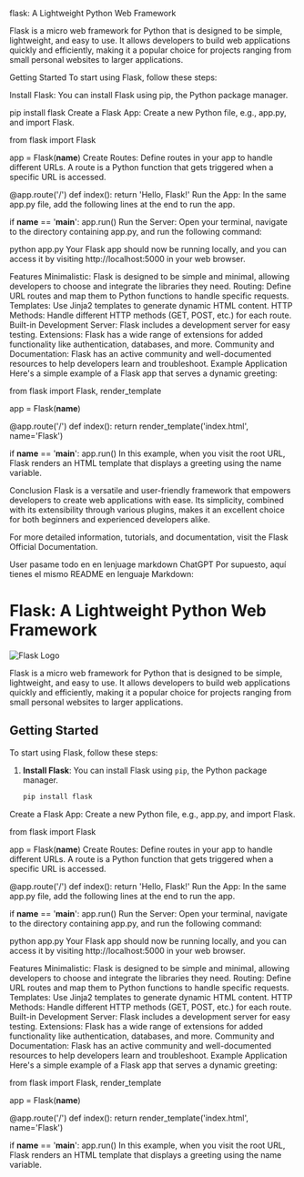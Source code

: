 flask: A Lightweight Python Web Framework


Flask is a micro web framework for Python that is designed to be simple, lightweight, and easy to use. It allows developers to build web applications quickly and efficiently, making it a popular choice for projects ranging from small personal websites to larger applications.

Getting Started
To start using Flask, follow these steps:

Install Flask: You can install Flask using pip, the Python package manager.


pip install flask
Create a Flask App: Create a new Python file, e.g., app.py, and import Flask.


from flask import Flask

app = Flask(__name__)
Create Routes: Define routes in your app to handle different URLs. A route is a Python function that gets triggered when a specific URL is accessed.


@app.route('/')
def index():
    return 'Hello, Flask!'
Run the App: In the same app.py file, add the following lines at the end to run the app.


if __name__ == '__main__':
    app.run()
Run the Server: Open your terminal, navigate to the directory containing app.py, and run the following command:


python app.py
Your Flask app should now be running locally, and you can access it by visiting http://localhost:5000 in your web browser.

Features
Minimalistic: Flask is designed to be simple and minimal, allowing developers to choose and integrate the libraries they need.
Routing: Define URL routes and map them to Python functions to handle specific requests.
Templates: Use Jinja2 templates to generate dynamic HTML content.
HTTP Methods: Handle different HTTP methods (GET, POST, etc.) for each route.
Built-in Development Server: Flask includes a development server for easy testing.
Extensions: Flask has a wide range of extensions for added functionality like authentication, databases, and more.
Community and Documentation: Flask has an active community and well-documented resources to help developers learn and troubleshoot.
Example Application
Here's a simple example of a Flask app that serves a dynamic greeting:


from flask import Flask, render_template

app = Flask(__name__)

@app.route('/')
def index():
    return render_template('index.html', name='Flask')

if __name__ == '__main__':
    app.run()
In this example, when you visit the root URL, Flask renders an HTML template that displays a greeting using the name variable.

Conclusion
Flask is a versatile and user-friendly framework that empowers developers to create web applications with ease. Its simplicity, combined with its extensibility through various plugins, makes it an excellent choice for both beginners and experienced developers alike.

For more detailed information, tutorials, and documentation, visit the Flask Official Documentation.




User
pasame todo en en lenjuage markdown
ChatGPT
Por supuesto, aquí tienes el mismo README en lenguaje Markdown:


# Flask: A Lightweight Python Web Framework

![Flask Logo](https://flask.palletsprojects.com/en/2.1.x/_images/flask-logo.png)

Flask is a micro web framework for Python that is designed to be simple, lightweight, and easy to use. It allows developers to build web applications quickly and efficiently, making it a popular choice for projects ranging from small personal websites to larger applications.

## Getting Started

To start using Flask, follow these steps:

1. **Install Flask**: You can install Flask using `pip`, the Python package manager.

   ```bash
   pip install flask
Create a Flask App: Create a new Python file, e.g., app.py, and import Flask.


from flask import Flask

app = Flask(__name__)
Create Routes: Define routes in your app to handle different URLs. A route is a Python function that gets triggered when a specific URL is accessed.


@app.route('/')
def index():
    return 'Hello, Flask!'
Run the App: In the same app.py file, add the following lines at the end to run the app.


if __name__ == '__main__':
    app.run()
Run the Server: Open your terminal, navigate to the directory containing app.py, and run the following command:


python app.py
Your Flask app should now be running locally, and you can access it by visiting http://localhost:5000 in your web browser.

Features
Minimalistic: Flask is designed to be simple and minimal, allowing developers to choose and integrate the libraries they need.
Routing: Define URL routes and map them to Python functions to handle specific requests.
Templates: Use Jinja2 templates to generate dynamic HTML content.
HTTP Methods: Handle different HTTP methods (GET, POST, etc.) for each route.
Built-in Development Server: Flask includes a development server for easy testing.
Extensions: Flask has a wide range of extensions for added functionality like authentication, databases, and more.
Community and Documentation: Flask has an active community and well-documented resources to help developers learn and troubleshoot.
Example Application
Here's a simple example of a Flask app that serves a dynamic greeting:


from flask import Flask, render_template

app = Flask(__name__)

@app.route('/')
def index():
    return render_template('index.html', name='Flask')

if __name__ == '__main__':
    app.run()
In this example, when you visit the root URL, Flask renders an HTML template that displays a greeting using the name variable.
